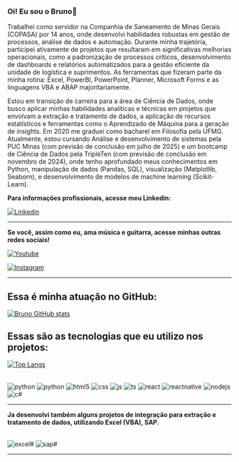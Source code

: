 ### Oi! Eu sou o Bruno👋
Trabalhei como servidor na Companhia de Saneamento de Minas Gerais (COPASA) por 14 anos, onde desenvolvi habilidades robustas em gestão de processos, análise de dados e automação. Durante minha trajetória, participei ativamente de projetos que resultaram em significativas melhorias operacionais, como a padronização de processos críticos, desenvolvimento de dashboards e relatórios automatizados para a gestão eficiente da unidade de logística e suprimentos.
As ferramentas que fizeram parte da minha rotina: Excel, PowerBI, PowerPoint, Planner, Microsoft Forms e as linguagens VBA e ABAP majoritariamente.

Estou em transição de carreira para a área de Ciência de Dados, onde busco aplicar minhas habilidades analíticas e técnicas em projetos que envolvam a extração e tratamento de dados, a aplicação de recursos estatísticos e ferramentas como o Aprendizado de Máquina para a geração de insights. Em 2020 me graduei como bacharel em Filosofia pela UFMG. Atualmente, estou cursando Análise e desenvolvimento de sistemas pela PUC Minas (com previsão de conclusão em julho de 2025) e um bootcamp de Ciência de Dados pela TripleTen (com previsão de conclusão em novembro de 2024), onde tenho aprofundado meus conhecimentos em Python, manipulação de dados (Pandas, SQL), visualização (Matplotlib, Seaborn), e desenvolvimento de modelos de machine learning (Scikit-Learn).

<b>Para informações profissionais, acesse meu Linkedin:</b>

[![Linkedin](https://img.shields.io/badge/LinkedIn-0077B5?style=for-the-badge&logo=linkedin&logoColor=white)](https://www.linkedin.com/in/bruno-lima-9407252ba/)

__________________________________________________________________
<b>Se você, assim como eu, ama música e guitarra, acesse minhas outras redes sociais!</b>

[![Youtube](https://img.shields.io/badge/YouTube-FF0000?style=for-the-badge&logo=youtube&logoColor=white)](https://www.youtube.com/@BrunoLima88)

[![Instagram](https://img.shields.io/badge/Instagram-E4405F?style=for-the-badge&logo=instagram&logoColor=white)](https://www.instagram.com/bls_music/)

__________________________________________________________________

## Essa é minha atuação no GitHub:


[![Bruno GitHub stats](https://github-readme-stats.vercel.app/api?username=Bruno-LSo&show_icons=true&theme=dracula)](https://github-readme-stats.vercel.app/api?username=Bruno-LSo&show_icons=true&theme=chartreuse-dark)



## Essas são as tecnologias que eu utilizo nos projetos:

[![Top Langs](https://github-readme-stats.vercel.app/api/top-langs/?username=Bruno-LSo)](https://github.com/Bruno-LSo/github-readme-stats)

<div style="display: inline_block"><br/>
    <img align="center" alt="python" src="https://img.shields.io/badge/Python-3776AB?style=for-the-badge&logo=python&logoColor=white" />
    <img align="center" alt="python" src="https://img.shields.io/badge/Python-3776AB?style=for-the-badge&logo=python&logoColor=white" />
    <img align="center" alt="html5" src="https://img.shields.io/badge/HTML5-E34F26?style=for-the-badge&logo=html5&logoColor=white" />
    <img align="center" alt="css" src="https://img.shields.io/badge/CSS3-1572B6?style=for-the-badge&logo=css3&logoColor=white" />
    <img align="center" alt="js" src="https://img.shields.io/badge/JavaScript-F7DF1E?style=for-the-badge&logo=javascript&logoColor=black" />
    <img align="center" alt="ts" src="https://img.shields.io/badge/TypeScript-007ACC?style=for-the-badge&logo=typescript&logoColor=white" />
    <img align="center" alt="react" src="https://img.shields.io/badge/React-20232A?style=for-the-badge&logo=react&logoColor=61DAFB" />
    <img align="center" alt="reactnative" src="https://img.shields.io/badge/React_Native-20232A?style=for-the-badge&logo=react&logoColor=61DAFB" />
    <img align="center" alt="nodejs" src="https://img.shields.io/badge/Node.js-43853D?style=for-the-badge&logo=node.js&logoColor=white" />
    <img align="center" alt="c#" src="https://img.shields.io/badge/C%23-239120?style=for-the-badge&logo=c-sharp&logoColor=white" />
</div>

__________________________________________________________________


<b>Ja desenvolvi também alguns projetos de integração para extração e tratamento de dados, utilizando Excel (VBA), SAP.</b>
<div style="display: inline_block"><br/>
    <img align="center" alt="excel#" src="https://img.shields.io/badge/Microsoft_Excel-217346?style=for-the-badge&logo=microsoft-excel&logoColor=white" />
    <img align="center" alt="sap#" src="https://img.shields.io/badge/SAP-0FAAFF?style=for-the-badge&logo=sap&logoColor=white" />
</div>

__________________________________________________________________
